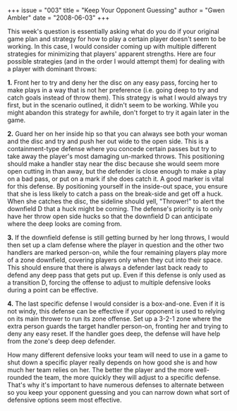 +++
issue = "003"
title = "Keep Your Opponent Guessing"
author = "Gwen Ambler"
date = "2008-06-03"
+++

This week's question is essentially asking what do you do if your original
game plan and strategy for how to play a certain player doesn't seem to be
working. In this case, I would consider coming up with multiple different
strategies for minimizing that players' apparent strengths. Here are four
possible strategies (and in the order I would attempt them) for dealing with a
player with dominant throws:  
  
**1.** Front her to try and deny her the disc on any easy pass, forcing her to
make plays in a way that is not her preference (i.e. going deep to try and
catch goals instead of throw them). This strategy is what I would always try
first, but in the scenario outlined, it didn't seem to be working. While you
might abandon this strategy for awhile, don't forget to try it again later in
the game.  
  
**2.** Guard her on her inside hip so that you can always see both your woman
and the disc and try and push her out wide to the open side. This is a
containment-type defense where you concede certain passes but try to take away
the player's most damaging un-marked throws. This positioning should make a
handler stay near the disc because she would seem more open cutting in than
away, but the defender is close enough to make a play on a bad pass, or put on
a mark if she does catch it. A good marker is vital for this defense. By
positioning yourself in the inside-out space, you ensure that she is less
likely to catch a pass on the break-side and get off a huck. When she catches
the disc, the sideline should yell, "Thrower!" to alert the downfield D that a
huck might be coming. The defense's priority is to only have her throw open
side hucks so that the downfield D can anticipate where the deep looks are
coming from.  
  
**3.** If the downfield defense is still getting burned by her long throws, I
would then set up a clam defense where the player in question and the other
two handlers are marked person-on, while the four remaining players play more
of a zone downfield, covering players only when they cut into their space.
This should ensure that there is always a defender last back ready to defend
any deep pass that gets put up. Even if this defense is only used as a
transition D, forcing the offense to adjust to multiple defensive looks during
a point can be effective.  
  
**4.** The last specific defense I would consider is a box-and-one. Even if it
is not windy, this defense can be effective if your opponent is used to
relying on its main thrower to run its zone offense. Set up a 3-2-1 zone where
the extra person guards the target handler person-on, fronting her and trying
to deny any easy reset. If the handler goes deep, the defense will have help
from the zone's deep deep defender.  
  
How many different defensive looks your team will need to use in a game to
shut down a specific player really depends on how good she is and how much her
team relies on her. The better the player and the more well-rounded the team,
the more quickly they will adjust to a specific defense. That's why it's
important to have numerous defenses to alternate between so you keep your
opponent guessing and you can narrow down what sort of defensive options seem
most effective.
